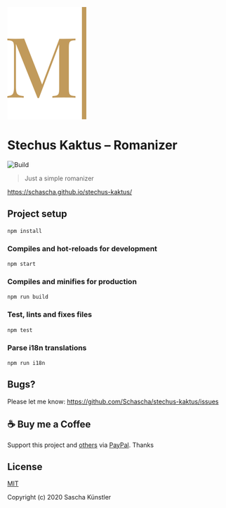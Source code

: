 ![Logo](src/assets/logo.svg/?raw=true)

# Stechus Kaktus – Romanizer

![Build](https://github.com/Schascha/stechus-kaktus/workflows/Build/badge.svg)

> Just a simple romanizer

https://schascha.github.io/stechus-kaktus/

## Project setup

```
npm install
```

### Compiles and hot-reloads for development

```
npm start
```

### Compiles and minifies for production

```
npm run build
```

### Test, lints and fixes files

```
npm test
```

### Parse i18n translations

```
npm run i18n
```

## Bugs?

Please let me know: https://github.com/Schascha/stechus-kaktus/issues

## :coffee: Buy me a Coffee

Support this project and [others](https://github.com/Schascha?tab=repositories) via [PayPal](https://www.paypal.me/LosZahlos). Thanks

## License

[MIT](./LICENSE)

Copyright (c) 2020 Sascha Künstler
